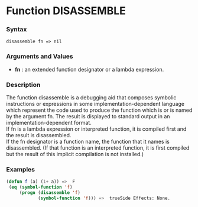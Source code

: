 <!-- Generated on 05/10/2020 by https://github.com/anto2oo/clhs-evolved -->

# Function DISASSEMBLE

### Syntax
`disassemble fn => nil`  


### Arguments and Values
- **fn** : an extended function designator or a lambda expression.   


### Description
The function disassemble is a debugging aid that composes symbolic instructions or expressions in some implementation-dependent language which represent the code used to produce the function which is or is named by the argument fn. The result is displayed to standard output in an implementation-dependent format.  
If fn is a lambda expression or interpreted function, it is compiled first and the result is disassembled.  
If the fn designator is a function name, the function that it names is disassembled.  (If that function is an interpreted function, it is first compiled but the result of this implicit compilation is not installed.)



### Examples
```lisp 
(defun f (a) (1+ a)) =>  F
 (eq (symbol-function 'f)
     (progn (disassemble 'f)
            (symbol-function 'f))) =>  trueSide Effects: None.
```
